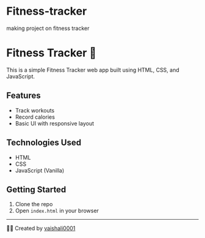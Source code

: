 # Fitness-tracker
making project on fitness tracker
# Fitness Tracker 💪

This is a simple Fitness Tracker web app built using HTML, CSS, and JavaScript.

## Features

- Track workouts
- Record calories
- Basic UI with responsive layout

## Technologies Used

- HTML
- CSS
- JavaScript (Vanilla)

## Getting Started

1. Clone the repo
2. Open `index.html` in your browser

---

👩‍💻 Created by [vaishali0001](https://github.com/vaishali0001)
